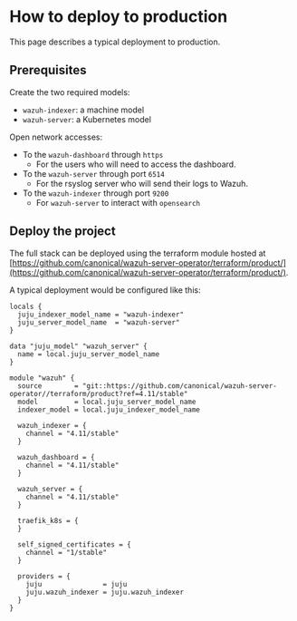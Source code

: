 # How to deploy to production

This page describes a typical deployment to production.

## Prerequisites

Create the two required models:
- `wazuh-indexer`: a machine model
- `wazuh-server`: a Kubernetes model

Open network accesses:
- To the `wazuh-dashboard` through `https`
  - For the users who will need to access the dashboard.
- To the `wazuh-server` through port `6514`
  - For the rsyslog server who will send their logs to Wazuh.
- To the `wazuh-indexer` through port `9200`
  - For `wazuh-server` to interact with `opensearch`

## Deploy the project

The full stack can be deployed using the terraform module hosted at [https://github.com/canonical/wazuh-server-operator/terraform/product/](https://github.com/canonical/wazuh-server-operator/terraform/product/).

A typical deployment would be configured like this:
```
locals {
  juju_indexer_model_name = "wazuh-indexer"
  juju_server_model_name  = "wazuh-server"
}

data "juju_model" "wazuh_server" {
  name = local.juju_server_model_name
}

module "wazuh" {
  source        = "git::https://github.com/canonical/wazuh-server-operator//terraform/product?ref=4.11/stable"
  model         = local.juju_server_model_name
  indexer_model = local.juju_indexer_model_name

  wazuh_indexer = {
    channel = "4.11/stable"
  }

  wazuh_dashboard = {
    channel = "4.11/stable"
  }

  wazuh_server = {
    channel = "4.11/stable"
  }

  traefik_k8s = {
  }

  self_signed_certificates = {
    channel = "1/stable"
  }

  providers = {
    juju               = juju
    juju.wazuh_indexer = juju.wazuh_indexer
  }
}
```